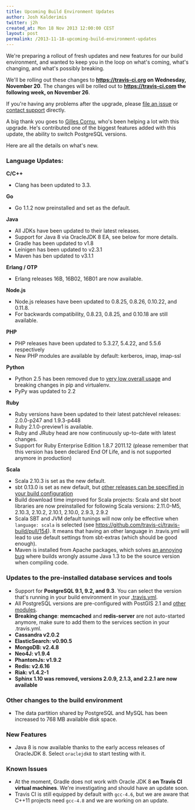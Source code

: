 ```yaml
---
title: Upcoming Build Environment Updates
author: Josh Kalderimis
twitter: j2h
created_at: Mon 18 Nov 2013 12:00:00 CEST
layout: post
permalink: /2013-11-18-upcoming-build-environment-updates
---
```

We're preparing a rollout of fresh updates and new features for our build
environment, and wanted to keep you in the loop on what's coming, what's
changing, and what's possibly breaking.

We'll be rolling out these changes to **<https://travis-ci.org> on Wednesday,
November 20**. The changes will be rolled out to **<https://travis-ci.com> the
following week, on November 26**.

If you're having any problems after the upgrade, please [file an issue](https://github.com/travis-ci/travis-ci/issues/new) or [contact
support](mailto:support@travis-ci.com) directly.

A big thank you goes to [Gilles Cornu](https://github.com/gildegoma), who's been
helping a lot with this upgrade. He's contributed one of the biggest features
added with this update, the ability to switch PostgreSQL versions.

Here are all the details on what's new.

### Language Updates:

**C/C++**

- Clang has been updated to 3.3.


**Go**

- Go 1.1.2 now preinstalled and set as the default.


**Java**

- All JDKs have been updated to their latest releases.
- Support for Java 8 via OracleJDK 8 EA, see below for more details.
- Gradle has been updated to v1.8
- Leinigen has been updated to v2.3.1
- Maven has ben updated to v3.1.1


**Erlang / OTP**

- Erlang releases 16B, 16B02, 16B01 are now available.


**Node.js**

- Node.js releases have been updated to 0.8.25, 0.8.26, 0.10.22, and 0.11.8.
- For backwards compatibility, 0.8.23, 0.8.25, and 0.10.18 are still available.


**PHP**

- PHP releases have been updated to 5.3.27, 5.4.22, and 5.5.6 respectively
- New PHP modules are available by default: kerberos, imap, imap-ssl


**Python**

- Python 2.5 has been removed due to [very low overall usage](https://caremad.io/blog/a-look-at-pypi-downloads/) and breaking changes
  in pip and virtualenv.
- PyPy was updated to 2.2

**Ruby**

- Ruby versions have been updated to their latest patchlevel releases: 2.0.0-p247 and 1.9.3-p448
- Ruby 2.1.0-preview1 is available.
- Ruby and JRuby head are now continuously up-to-date with latest changes.
- Support for Ruby Enterprise Edition 1.8.7 2011.12 (please remember that this
  version has been declared End Of Life, and is not supported anymore in
  production)


**Scala**

- Scala 2.10.3 is set as the new default.
- sbt 0.13.0 is set as new default, but [other releases can be specified in your build configuration](http://docs.travis-ci.com/user/languages/scala/#Projects-using-sbt)
- Build download time improved for Scala projects: Scala and sbt boot libraries
  are now preinstalled for following Scala versions: 2.11.0-M5, 2.10.3, 2.10.2,
  2.10.1, 2.10.0, 2.9.3, 2.9.2
- Scala SBT and JVM default tunings will now only be effective when `language:
  scala` is selected (see https://github.com/travis-ci/travis-build/pull/154).
  It means that having an other language in .travis.yml will lead to use default
  settings from sbt-extras (which should be good enough).
- Maven is installed from Apache packages, which solves [an annoying
  bug](http://stackoverflow.com/questions/19158720/why-does-travis-ci-think-my-code-is-java-1-3-and-how-to-fix-it/19844340#19844340)
  where builds wrongly assume Java 1.3 to be the source version when compiling
  code.


### Updates to the pre-installed database services and tools

- Support for **PostgreSQL 9.1, 9.2, and 9.3**. You can select the version that's
  running in your build environment in your [.travis.yml](http://docs.travis-ci.com/user/addons/#PostgreSQL).
- All PostgreSQL versions are pre-configured with PostGIS 2.1 and [other modules](http://www.postgresql.org/docs/devel/static/contrib.html).
- **Breaking change**: **memcached** and **redis-server** are not auto-started anymore, make sure to add them to the services section in your .travis.yml.
- **Cassandra v2.0.2**
- **ElasticSearch: v0.90.5**
- **MongoDB: v2.4.8**
- **Neo4J: v1.9.4**
- **PhantomJs: v1.9.2**
- **Redis: v2.6.16**
- **Riak: v1.4.2-1**
- **Sphinx 1.10 was removed, versions 2.0.9, 2.1.3, and 2.2.1 are now available**


### Other changes to the build environment

- The data partition shared by PostgreSQL and MySQL has been increased to 768 MB
  available disk space.


### New Features

- Java 8 is now available thanks to the early access releases of OracleJDK 8. Select `oraclejdk8` to start testing with it.


### Known Issues

- At the moment, Gradle does not work with Oracle JDK 8 **on Travis CI virtual machines**. We're investigating and should have an update soon.
- Travis CI is still equipped by default with `gcc-4.6`, but we are aware that C++11 projects need `gcc-4.8` and we are working on an update.
